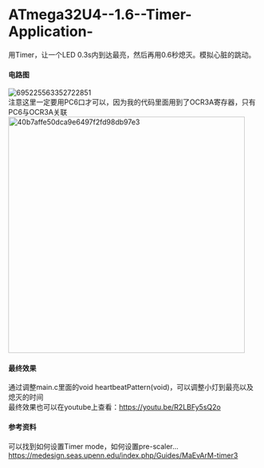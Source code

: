 # ATmega32U4--1.6--Timer-Application-
用Timer，让一个LED 0.3s内到达最亮，然后再用0.6秒熄灭。模拟心脏的跳动。
####  电路图  
![695225563352722851](https://github.com/wenxiwei00/ATmega32U4--1.4--Timer2/assets/114196821/adbdb2fa-d7a5-402b-97ab-48bd1e391e8f)  
注意这里一定要用PC6口才可以，因为我的代码里面用到了OCR3A寄存器，只有PC6与OCR3A关联  
<img width="474" alt="40b7affe50dca9e6497f2fd98db97e3" src="https://github.com/wenxiwei00/ATmega32U4--1.4--Timer2/assets/114196821/13a6e06d-37fe-4839-b3e1-d59b9d8f8c29">
####  最终效果  
通过调整main.c里面的void heartbeatPattern(void)，可以调整小灯到最亮以及熄灭的时间  
最终效果也可以在youtube上查看：https://youtu.be/R2LBFy5sQ2o  
####  参考资料  
可以找到如何设置Timer mode，如何设置pre-scaler...  
https://medesign.seas.upenn.edu/index.php/Guides/MaEvArM-timer3
